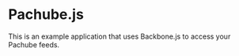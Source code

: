 Pachube.js
==========

This is an example application that uses Backbone.js to access your Pachube feeds.

